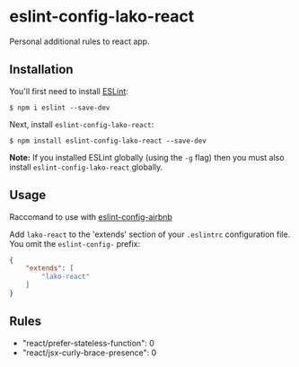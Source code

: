 # eslint-config-lako-react

Personal additional rules to react app.

## Installation

You'll first need to install [ESLint](http://eslint.org):

```
$ npm i eslint --save-dev
```

Next, install `eslint-config-lako-react`:

```
$ npm install eslint-config-lako-react --save-dev
```

**Note:** If you installed ESLint globally (using the `-g` flag) then you must also install `eslint-config-lako-react` globally.

## Usage
Raccomand to use with [eslint-config-airbnb](https://www.npmjs.com/package/eslint-config-airbnb)

Add `lako-react` to the 'extends' section of your `.eslintrc` configuration file. You omit the `eslint-config-` prefix:

```json
{
    "extends": [
        "lako-react"
    ]
}
```

## Rules

* "react/prefer-stateless-function": 0
* "react/jsx-curly-brace-presence": 0
